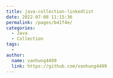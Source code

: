 ```yaml
---
title: java-collection-linkedlist
date: 2022-07-08 11:15:36
permalink: /pages/b41f4e/
categories:
  - Java
  - Collection
tags:
  - 
author: 
  name: vanhung4499
  link: https://github.com/vanhung4499
---
```

